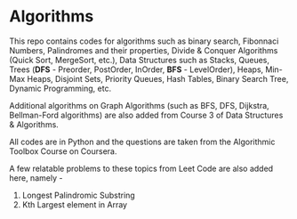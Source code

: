# Algorithms

This repo contains codes for algorithms such as binary search, Fibonnaci Numbers, Palindromes and their properties, Divide & Conquer Algorithms (Quick Sort, MergeSort, etc.), Data Structures such as Stacks, Queues, Trees (**DFS** - Preorder, PostOrder, InOrder,  **BFS** - LevelOrder), Heaps, Min-Max Heaps, Disjoint Sets, Priority Queues, Hash Tables, Binary Search Tree, Dynamic Programming, etc.

Additional algorithms on Graph Algorithms (such as BFS, DFS, Dijkstra, Bellman-Ford algorithms) are also added from Course 3 of Data Structures & Algorithms.

All codes are in Python and the questions are taken from the Algorithmic Toolbox Course on Coursera. 

A few relatable problems to these topics from Leet Code are also added here, namely - 

  1. Longest Palindromic Substring
  2. Kth Largest element in Array
  
